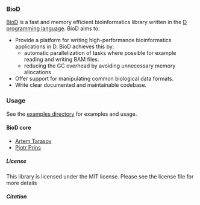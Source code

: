 ### BioD

[BioD](https://github.com/biod/BioD) is a fast and memory efficient bioinformatics library written in the [D programming language](http://dlang.org).
BioD aims to:

* Provide a platform for writing high-performance bioinformatics applications in D. BioD achieves this by:
     - automatic parallelization of tasks where possible for example reading and writing BAM files.
     - reducing the GC overhead by avoiding unnecessary memory allocations
* Offer support for manipulating common biological data formats.
* Write clear documented and maintainable codebase.


### Usage
See the [examples directory](https://github.com/biod/BioD/tree/master/examples) for examples and usage.


#### BioD core
* [Artem Tarasov](https://github.com/lomereiter)
* [Pjotr Prins](https://github.com/pjotrp)


##### License
This library is licensed under the MIT license. Please see the license file for more details

##### Citation
